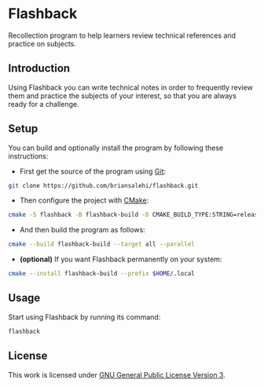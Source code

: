 # Flashback

Recollection program to help learners review technical references and practice on subjects.

## Introduction

Using Flashback you can write technical notes in order to frequently review them and
practice the subjects of your interest, so that you are always ready for a challenge.

## Setup

You can build and optionally install the program by following these instructions:

- First get the source of the program using [Git](https://git-scm.com/downloads):

```sh
git clone https://github.com/briansalehi/flashback.git
```

- Then configure the project with [CMake](https://cmake.org/download/):

```sh
cmake -S flashback -B flashback-build -D CMAKE_BUILD_TYPE:STRING=release
```

- And then build the program as follows:

```sh
cmake --build flashback-build --target all --parallel
```

- **(optional)** If you want Flashback permanently on your system:

```sh
cmake --install flashback-build --prefix $HOME/.local
```

## Usage

Start using Flashback by running its command:

```sh
flashback
```

## License

This work is licensed under [GNU General Public License Version 3](LICENSE.md).
